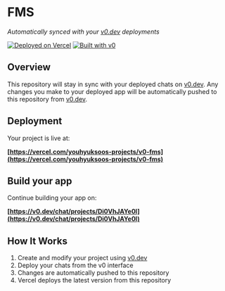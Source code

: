# FMS

*Automatically synced with your [v0.dev](https://v0.dev) deployments*

[![Deployed on Vercel](https://img.shields.io/badge/Deployed%20on-Vercel-black?style=for-the-badge&logo=vercel)](https://vercel.com/youhyuksoos-projects/v0-fms)
[![Built with v0](https://img.shields.io/badge/Built%20with-v0.dev-black?style=for-the-badge)](https://v0.dev/chat/projects/Di0VhJAYe0l)

## Overview

This repository will stay in sync with your deployed chats on [v0.dev](https://v0.dev).
Any changes you make to your deployed app will be automatically pushed to this repository from [v0.dev](https://v0.dev).

## Deployment

Your project is live at:

**[https://vercel.com/youhyuksoos-projects/v0-fms](https://vercel.com/youhyuksoos-projects/v0-fms)**

## Build your app

Continue building your app on:

**[https://v0.dev/chat/projects/Di0VhJAYe0l](https://v0.dev/chat/projects/Di0VhJAYe0l)**

## How It Works

1. Create and modify your project using [v0.dev](https://v0.dev)
2. Deploy your chats from the v0 interface
3. Changes are automatically pushed to this repository
4. Vercel deploys the latest version from this repository
